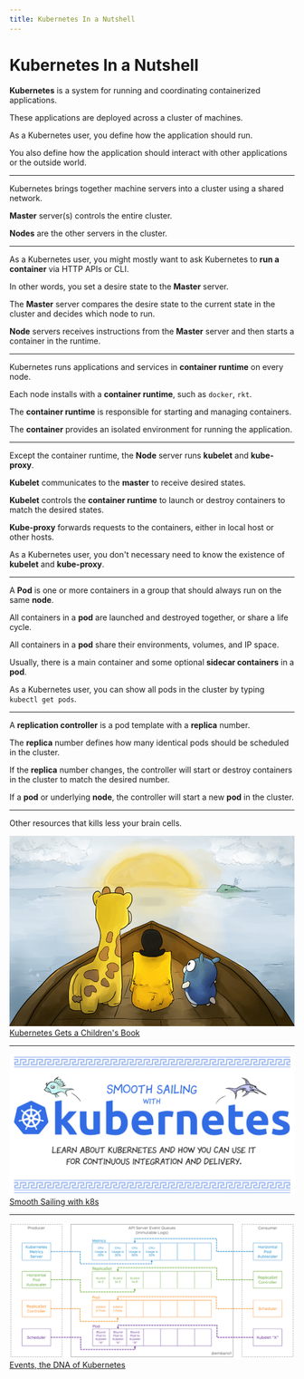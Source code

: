 ```yaml
---
title: Kubernetes In a Nutshell
---
```


# Kubernetes In a Nutshell

**Kubernetes** is a system for running and coordinating containerized applications.

These applications are deployed across a cluster of machines.

As a Kubernetes user, you define how the application should run.

You also define how the application should interact with other applications or the outside world.

---

Kubernetes brings together machine servers into a cluster using a shared network.

**Master** server(s) controls the entire cluster.

**Nodes** are the other servers in the cluster.

---

As a Kubernetes user, you might mostly want to ask Kubernetes to **run a container** via HTTP APIs or CLI.

In other words, you set a desire state to the **Master** server.

The **Master** server compares the desire state to the current state in the cluster and decides which node to run.

**Node** servers receives instructions from the **Master** server and then starts a container in the runtime.

---

Kubernetes runs applications and services in **container runtime** on every node.

Each node installs with a **container runtime**, such as `docker`, `rkt`.

The **container runtime** is responsible for starting and managing containers.

The **container** provides an isolated environment for running the application.

---

Except the container runtime, the **Node** server runs **kubelet** and **kube-proxy**.

**Kubelet** communicates to the **master** to receive desired states.

**Kubelet** controls the **container runtime** to launch or destroy containers to match the desired states.

**Kube-proxy** forwards requests to the containers, either in local host or other hosts.

As a Kubernetes user, you don't necessary need to know the existence of **kubelet** and **kube-proxy**.

---

A **Pod** is one or more containers in a group that should always run on the same **node**.

All containers in a **pod** are launched and destroyed together, or share a life cycle.

All containers in a **pod** share their environments, volumes, and IP space.

Usually, there is a main container and some optional **sidecar containers** in a **pod**.

As a Kubernetes user, you can show all pods in the cluster by typing `kubectl get pods`.

---

A **replication controller** is a pod template with a **replica** number.

The **replica** number defines how many identical pods should be scheduled in the cluster.

If the **replica** number changes, the controller will start or destroy containers in the cluster to match the desired number.

If a **pod** or underlying **node**, the controller will start a new **pod** in the cluster.

---

Other resources that kills less your brain cells.

[![Kubernetes Gets a Children’s Book](/static/images/kubernetes-in-a-nutshell-illustrated-guide-illustration-12.png)](https://thenewstack.io/kubernetes-gets-childrens-book/)
[Kubernetes Gets a Children's Book](https://thenewstack.io/kubernetes-gets-childrens-book/)

---

[![Smooth Sailing with K8S](/static/images/kubernetes-in-a-nutshell-smooth-sailing-with-k8s.png)](https://cloud.google.com/kubernetes-engine/kubernetes-comic/)
[Smooth Sailing with k8s](https://cloud.google.com/kubernetes-engine/kubernetes-comic/)

---

[![kubernetes api server as event queue](/static/images/readings-2018-51-k8s-api-server-queues.png)](https://www.mgasch.com/post/k8sevents/)
[Events, the DNA of Kubernetes](https://www.mgasch.com/post/k8sevents/)
